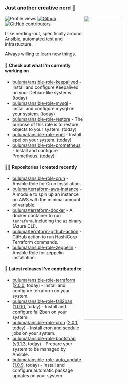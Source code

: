 ### Just another creative nerd 👋


![Profile views](https://gpvc.arturio.dev/buluma) <a href="https://gitstats.me/buluma">
  <img align="right" src="https://github-readme-stats.vercel.app/api?username=buluma&theme=gotham&show_icons=true" width="50%"/>
</a>
[![Github](https://img.shields.io/badge/-buluma-black?style=flat&labelColor=black&logo=github&logoColor=white&include_all_commits=true&count_private=true)](https://gitstats.me/buluma)
[![GitHub contributors](https://img.shields.io/github/contributors/buluma/badges.svg)](https://GitHub.com/buluma/badges/graphs/contributors/)

I like nerding-out, specifically around [Ansible](https://github.com/ansible/ansible), automated test and infrastucture.

Always willing to learn new things.

#### 👷 Check out what I'm currently working on

- [buluma/ansible-role-keepalived](https://github.com/buluma/ansible-role-keepalived) - Install and configure Keepalived on your Debian-like systems. (today)
- [buluma/ansible-role-mysql](https://github.com/buluma/ansible-role-mysql) - Install and configure mysql on your system. (today)
- [buluma/ansible-role-restore](https://github.com/buluma/ansible-role-restore) - The purpose of this role is to restore objects to your system. (today)
- [buluma/ansible-role-epel](https://github.com/buluma/ansible-role-epel) - Install epel on your system. (today)
- [buluma/ansible-role-prometheus](https://github.com/buluma/ansible-role-prometheus) - Install and configure Prometheus. (today)

#### 👨‍💻 Repositories I created recently

- [buluma/ansible-role-crun](https://github.com/buluma/ansible-role-crun) - Ansible Role for Crun Installation.
- [buluma/terraform-aws-instance](https://github.com/buluma/terraform-aws-instance) - A module to spin up an instance on AWS with the minimal amount of variable.
- [buluma/terraform-docker](https://github.com/buluma/terraform-docker) - A docker container to run `terraform`, including the `az` binary. (Azure CLI).
- [buluma/terraform-github-action](https://github.com/buluma/terraform-github-action) - GitHub action to run HashiCorp Terraform commands.
- [buluma/ansible-role-zeppelin](https://github.com/buluma/ansible-role-zeppelin) - Ansible Role for zeppelin installation.

#### 🚀 Latest releases I've contributed to

- [buluma/ansible-role-terraform](https://github.com/buluma/ansible-role-terraform) ([2.0.0](https://github.com/buluma/ansible-role-terraform/releases/tag/2.0.0), today) - Install and configure terraform on your system.
- [buluma/ansible-role-fail2ban](https://github.com/buluma/ansible-role-fail2ban) ([1.0.10](https://github.com/buluma/ansible-role-fail2ban/releases/tag/1.0.10), today) - Install and configure fail2ban on your system.
- [buluma/ansible-role-cron](https://github.com/buluma/ansible-role-cron) ([2.0.1](https://github.com/buluma/ansible-role-cron/releases/tag/2.0.1), today) - Install cron and scedule jobs on your system.
- [buluma/ansible-role-bootstrap](https://github.com/buluma/ansible-role-bootstrap) ([v3.1.3](https://github.com/buluma/ansible-role-bootstrap/releases/tag/v3.1.3), today) - Prepare your system to be managed by Ansible.
- [buluma/ansible-role-auto_update](https://github.com/buluma/ansible-role-auto_update) ([1.0.9](https://github.com/buluma/ansible-role-auto_update/releases/tag/1.0.9), today) - Install and configure automatic package updates on your system.


